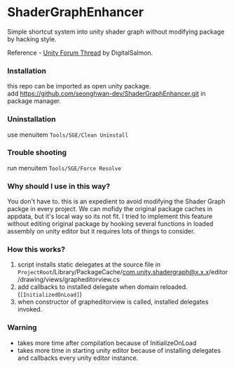 # ShaderGraphEnhancer
Simple shortcut system into unity shader graph without modifying package by hacking style.

Reference - [Unity Forum Thread](https://forum.unity.com/threads/keyboard-shortcuts-are-an-essential-and-missing-feature.852154/) by DigitalSalmon.

### Installation
this repo can be imported as open unity package.  
add https://github.com/seonghwan-dev/ShaderGraphEnhancer.git in package manager.  

### Uninstallation
use menuitem `Tools/SGE/Clean Uninstall`

### Trouble shooting
run menuitem `Tools/SGE/Force Resolve`

### Why should I use in this way?
You don't have to. this is an expedient to avoid modifying the Shader Graph packge in every project. We can mofidy the original package caches in appdata, but it's local way so its not fit. I tried to implement this feature without editing original package by hooking several functions in loaded assembly on unity editor but it requires lots of things to consider. 

### How this works?
1. script installs static delegates at the source file in `ProjectRoot`/Library/PackageCache/com.unity.shadergraph@x.x.x/editor/drawing/views/grapheditorview.cs
2. add callbacks to installed delegate when domain reloaded. (`[InitializedOnLoad]`)
3. when constructor of grapheditorview is called, installed delegates invoked.

### Warning
- takes more time after compilation because of InitializeOnLoad
- takes more time in starting unity editor because of installing delegates and callbacks every unity editor instance.
